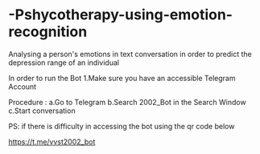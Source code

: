 # -Pshycotherapy-using-emotion-recognition
Analysing a person's emotions in text conversation in order to predict the depression range of an individual

In order to run the Bot 
1.Make sure you have an accessible Telegram Account


Procedure :
a.Go to Telegram
b.Search 2002_Bot in the Search Window
c.Start conversation

PS: if there is difficulty in accessing the bot using the qr code below

https://t.me/vvst2002_bot
